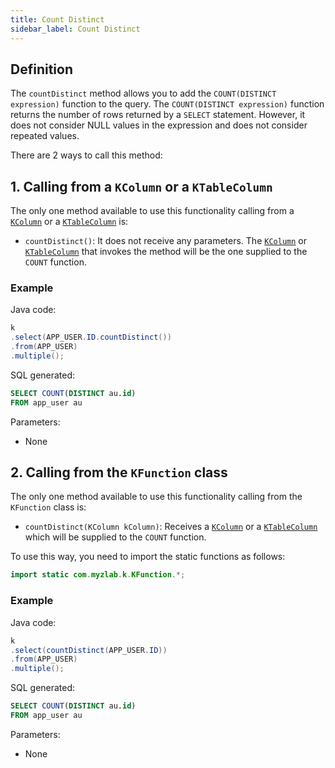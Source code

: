 ```yaml
---
title: Count Distinct
sidebar_label: Count Distinct
---
```


## Definition

The `countDistinct` method allows you to add the `COUNT(DISTINCT expression)` function to the query. The `COUNT(DISTINCT expression)` function returns the number of rows returned by a `SELECT` statement. However, it does not consider NULL values in the expression and does not consider repeated values.

There are 2 ways to call this method:

## 1. Calling from a `KColumn` or a `KTableColumn`

The only one method available to use this functionality calling from a [`KColumn`](/docs/misc/select-list-values#2-kcolumn) or a [`KTableColumn`](/docs/misc/select-list-values#1-ktablecolumn) is:

- `countDistinct()`: It does not receive any parameters. The [`KColumn`](/docs/misc/select-list-values#2-kcolumn) or [`KTableColumn`](/docs/misc/select-list-values#1-ktablecolumn) that invokes the method will be the one supplied to the `COUNT` function.

### Example

Java code:

```java
k
.select(APP_USER.ID.countDistinct())
.from(APP_USER)
.multiple();
```

SQL generated:

```sql
SELECT COUNT(DISTINCT au.id)
FROM app_user au
```

Parameters:

- None

## 2. Calling from the `KFunction` class

The only one method available to use this functionality calling from the `KFunction` class is:

- `countDistinct(KColumn kColumn)`: Receives a [`KColumn`](/docs/misc/select-list-values#2-kcolumn) or a [`KTableColumn`](/docs/misc/select-list-values#1-ktablecolumn) which will be supplied to the `COUNT` function.

To use this way, you need to import the static functions as follows:

```java
import static com.myzlab.k.KFunction.*;
```

### Example

Java code:

```java
k
.select(countDistinct(APP_USER.ID))
.from(APP_USER)
.multiple();
```

SQL generated:

```sql
SELECT COUNT(DISTINCT au.id)
FROM app_user au
```

Parameters:

- None